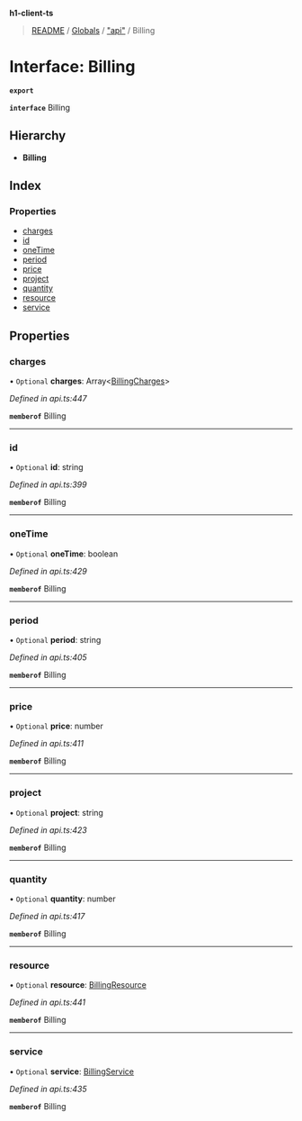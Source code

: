 **h1-client-ts**

> [README](../README.md) / [Globals](../globals.md) / ["api"](../modules/_api_.md) / Billing

# Interface: Billing

**`export`** 

**`interface`** Billing

## Hierarchy

* **Billing**

## Index

### Properties

* [charges](_api_.billing.md#charges)
* [id](_api_.billing.md#id)
* [oneTime](_api_.billing.md#onetime)
* [period](_api_.billing.md#period)
* [price](_api_.billing.md#price)
* [project](_api_.billing.md#project)
* [quantity](_api_.billing.md#quantity)
* [resource](_api_.billing.md#resource)
* [service](_api_.billing.md#service)

## Properties

### charges

• `Optional` **charges**: Array\<[BillingCharges](_api_.billingcharges.md)>

*Defined in api.ts:447*

**`memberof`** Billing

___

### id

• `Optional` **id**: string

*Defined in api.ts:399*

**`memberof`** Billing

___

### oneTime

• `Optional` **oneTime**: boolean

*Defined in api.ts:429*

**`memberof`** Billing

___

### period

• `Optional` **period**: string

*Defined in api.ts:405*

**`memberof`** Billing

___

### price

• `Optional` **price**: number

*Defined in api.ts:411*

**`memberof`** Billing

___

### project

• `Optional` **project**: string

*Defined in api.ts:423*

**`memberof`** Billing

___

### quantity

• `Optional` **quantity**: number

*Defined in api.ts:417*

**`memberof`** Billing

___

### resource

• `Optional` **resource**: [BillingResource](_api_.billingresource.md)

*Defined in api.ts:441*

**`memberof`** Billing

___

### service

• `Optional` **service**: [BillingService](_api_.billingservice.md)

*Defined in api.ts:435*

**`memberof`** Billing
